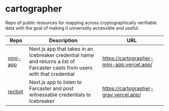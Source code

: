 # cartographer

Repo of public resources for mapping across cryptographically verifiable data with the goal of making it universally accessible and useful.

| Repo                   | Description                                     | URL                                     |
|------------------------|-------------------------------------------------|-------------------------------------------------|
| [mini-app](/mini-app)       | Next.js app that takes in an Icebreaker credential name and returns a list of Farcaster casts from users with that credential  | https://cartographer-mini-app.vercel.app/ |
| [recbot](/recbot)       | Next.js app to listen to Farcaster and post witnessable credentials to Icebreaker  | https://cartographer-gray.vercel.app/ |
